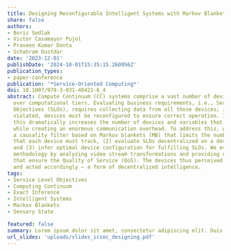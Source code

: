 ```yaml
---
title: Designing Reconfigurable Intelligent Systems with Markov Blankets
share: false
authors:
- Boris Sedlak
- Victor Casamayor Pujol
- Praveen Kumar Donta
- Schahram Dustdar
date: '2023-12-01'
publishDate: '2024-10-01T15:35:15.260956Z'
publication_types:
- paper-conference
publication: '*Service-Oriented Computing*'
doi: 10.1007/978-3-031-48421-6_4
abstract: Compute Continuum (CC) systems comprise a vast number of devices distributed
  over computational tiers. Evaluating business requirements, i.e., Service Level
  Objectives (SLOs), requires collecting data from all those devices; if SLOs are
  violated, devices must be reconfigured to ensure correct operation. If done centrally,
  this dramatically increases the number of devices and variables that must be considered,
  while creating an enormous communication overhead. To address this, we (1) introduce
  a causality filter based on Markov blankets (MB) that limits the number of variables
  that each device must track, (2) evaluate SLOs decentralized on a device basis,
  and (3) infer optimal device configuration for fulfilling SLOs. We evaluated our
  methodology by analyzing video stream transformations and providing device configurations
  that ensure the Quality of Service (QoS). The devices thus perceived their environment
  and acted accordingly – a form of decentralized intelligence.
tags:
- Service Level Objectives
- Computing Continuum
- Exact Inference
- Intelligent Systems
- Markov Blankets
- Sensory State

featured: false
summary: Lorem ipsum dolor sit amet, consectetur adipiscing elit. Duis posuere tellus ac convallis placerat. Proin tincidunt magna sed ex sollicitudin condimentum.
url_slides: 'uploads/slides_icsoc_designing.pdf'
---
```


